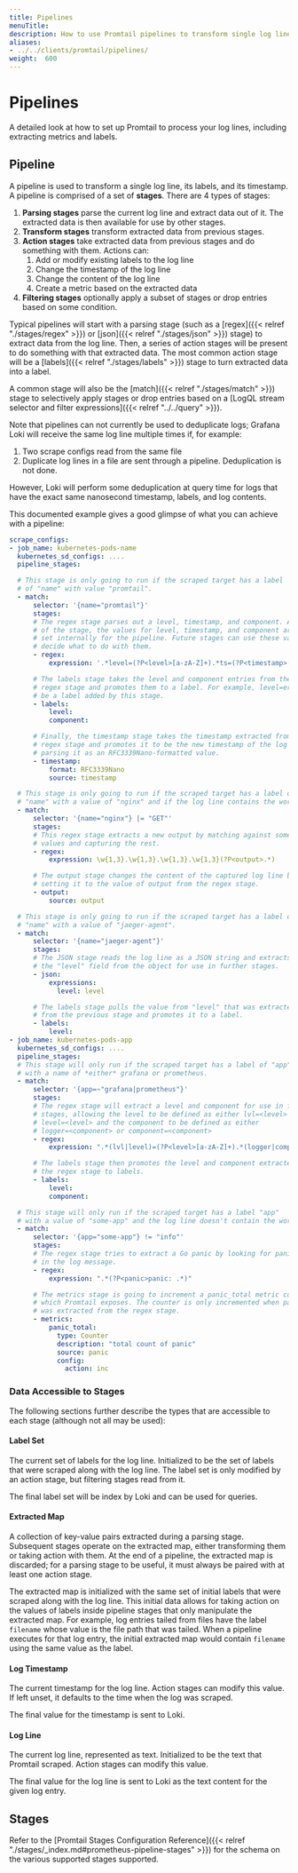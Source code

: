 ```yaml
---
title: Pipelines
menuTitle:  
description: How to use Promtail pipelines to transform single log lines, labels, and timestamps.
aliases: 
- ../../clients/promtail/pipelines/
weight:  600
---
```


# Pipelines

A detailed look at how to set up Promtail to process your log lines, including
extracting metrics and labels.

## Pipeline

A pipeline is used to transform a single log line, its labels, and its
timestamp. A pipeline is comprised of a set of **stages**. There are 4 types of
stages:

1. **Parsing stages** parse the current log line and extract data out of it. The
   extracted data is then available for use by other stages.
1. **Transform stages** transform extracted data from previous stages.
1. **Action stages** take extracted data from previous stages and do something
   with them. Actions can:
    1. Add or modify existing labels to the log line
    1. Change the timestamp of the log line
    1. Change the content of the log line
    1. Create a metric based on the extracted data
1. **Filtering stages** optionally apply a subset of stages or drop entries based on some
   condition.

Typical pipelines will start with a parsing stage (such as a
[regex]({{< relref "./stages/regex" >}}) or [json]({{< relref "./stages/json" >}}) stage) to extract data
from the log line. Then, a series of action stages will be present to do
something with that extracted data. The most common action stage will be a
[labels]({{< relref "./stages/labels" >}}) stage to turn extracted data into a label.

A common stage will also be the [match]({{< relref "./stages/match" >}}) stage to selectively
apply stages or drop entries based on a [LogQL stream selector and filter expressions]({{< relref "../../query" >}}).

Note that pipelines can not currently be used to deduplicate logs; Grafana Loki will
receive the same log line multiple times if, for example:

1. Two scrape configs read from the same file
1. Duplicate log lines in a file are sent through a pipeline. Deduplication is
   not done.

However, Loki will perform some deduplication at query time for logs that have
the exact same nanosecond timestamp, labels, and log contents.

This documented example gives a good glimpse of what you can achieve with a
pipeline:

```yaml
scrape_configs:
- job_name: kubernetes-pods-name
  kubernetes_sd_configs: ....
  pipeline_stages:

  # This stage is only going to run if the scraped target has a label
  # of "name" with value "promtail".
  - match:
      selector: '{name="promtail"}'
      stages:
      # The regex stage parses out a level, timestamp, and component. At the end
      # of the stage, the values for level, timestamp, and component are only
      # set internally for the pipeline. Future stages can use these values and
      # decide what to do with them.
      - regex:
          expression: '.*level=(?P<level>[a-zA-Z]+).*ts=(?P<timestamp>[T\d-:.Z]*).*component=(?P<component>[a-zA-Z]+)'

      # The labels stage takes the level and component entries from the previous
      # regex stage and promotes them to a label. For example, level=error may
      # be a label added by this stage.
      - labels:
          level:
          component:

      # Finally, the timestamp stage takes the timestamp extracted from the
      # regex stage and promotes it to be the new timestamp of the log entry,
      # parsing it as an RFC3339Nano-formatted value.
      - timestamp:
          format: RFC3339Nano
          source: timestamp

  # This stage is only going to run if the scraped target has a label of
  # "name" with a value of "nginx" and if the log line contains the word "GET"
  - match:
      selector: '{name="nginx"} |= "GET"'
      stages:
      # This regex stage extracts a new output by matching against some
      # values and capturing the rest.
      - regex:
          expression: \w{1,3}.\w{1,3}.\w{1,3}.\w{1,3}(?P<output>.*)

      # The output stage changes the content of the captured log line by
      # setting it to the value of output from the regex stage.
      - output:
          source: output

  # This stage is only going to run if the scraped target has a label of
  # "name" with a value of "jaeger-agent".
  - match:
      selector: '{name="jaeger-agent"}'
      stages:
      # The JSON stage reads the log line as a JSON string and extracts
      # the "level" field from the object for use in further stages.
      - json:
          expressions:
            level: level

      # The labels stage pulls the value from "level" that was extracted
      # from the previous stage and promotes it to a label.
      - labels:
          level:
- job_name: kubernetes-pods-app
  kubernetes_sd_configs: ....
  pipeline_stages:
  # This stage will only run if the scraped target has a label of "app"
  # with a name of *either* grafana or prometheus.
  - match:
      selector: '{app=~"grafana|prometheus"}'
      stages:
      # The regex stage will extract a level and component for use in further
      # stages, allowing the level to be defined as either lvl=<level> or
      # level=<level> and the component to be defined as either
      # logger=<component> or component=<component>
      - regex:
          expression: ".*(lvl|level)=(?P<level>[a-zA-Z]+).*(logger|component)=(?P<component>[a-zA-Z]+)"

      # The labels stage then promotes the level and component extracted from
      # the regex stage to labels.
      - labels:
          level:
          component:

  # This stage will only run if the scraped target has a label "app"
  # with a value of "some-app" and the log line doesn't contain the word "info"
  - match:
      selector: '{app="some-app"} != "info"'
      stages:
      # The regex stage tries to extract a Go panic by looking for panic:
      # in the log message.
      - regex:
          expression: ".*(?P<panic>panic: .*)"

      # The metrics stage is going to increment a panic_total metric counter
      # which Promtail exposes. The counter is only incremented when panic
      # was extracted from the regex stage.
      - metrics:
          panic_total:
            type: Counter
            description: "total count of panic"
            source: panic
            config:
              action: inc
```

### Data Accessible to Stages

The following sections further describe the types that are accessible to each
stage (although not all may be used):

#### Label Set

The current set of labels for the log line. Initialized to be the set of labels
that were scraped along with the log line. The label set is only modified by an
action stage, but filtering stages read from it.

The final label set will be index by Loki and can be used for queries.

#### Extracted Map

A collection of key-value pairs extracted during a parsing stage. Subsequent
stages operate on the extracted map, either transforming them or taking action
with them. At the end of a pipeline, the extracted map is discarded; for a
parsing stage to be useful, it must always be paired with at least one action
stage.

The extracted map is initialized with the same set of initial labels that were
scraped along with the log line. This initial data allows for taking action on
the values of labels inside pipeline stages that only manipulate the extracted
map. For example, log entries tailed from files have the label `filename` whose
value is the file path that was tailed. When a pipeline executes for that log
entry, the initial extracted map would contain `filename` using the same value
as the label.

#### Log Timestamp

The current timestamp for the log line. Action stages can modify this value.
If left unset, it defaults to the time when the log was scraped.

The final value for the timestamp is sent to Loki.

#### Log Line

The current log line, represented as text. Initialized to be the text that
Promtail scraped. Action stages can modify this value.

The final value for the log line is sent to Loki as the text content for the
given log entry.

## Stages

Refer to the [Promtail Stages Configuration Reference]({{< relref "./stages/_index.md#prometheus-pipeline-stages" >}}) for the
schema on the various supported stages supported.
